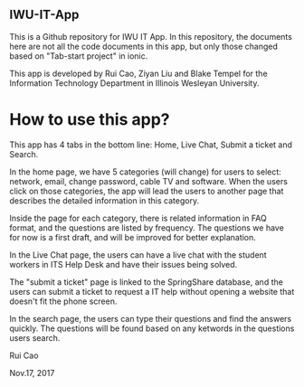 ## IWU-IT-App

This is a Github repository for IWU IT App. In this repository, the documents here are not all the code documents in this app, but only those changed based on "Tab-start project" in ionic.

This app is developed by Rui Cao, Ziyan Liu and Blake Tempel for the Information Technology Department in Illinois Wesleyan University. 

# How to use this app? 

This app has 4 tabs in the bottom line: Home, Live Chat, Submit a ticket and Search. 

In the home page, we have 5 categories (will change) for users to select: network, email, change password, cable TV and software. When the users click on those categories, the app will lead the users to another page that describes the detailed information in this category. 

Inside the page for each category, there is related information in FAQ format, and the questions are listed by frequency. The questions we have for now is a first draft, and will be improved for better explanation. 

In the Live Chat page, the users can have a live chat with the student workers in ITS Help Desk and have their issues being solved. 

The "submit a ticket" page is linked to the SpringShare database, and the users can submit a ticket to request a IT help without opening a website that doesn't fit the phone screen. 

In the search page, the users can type their questions and find the answers quickly. The questions will be found based on any ketwords in the questions users search. 


Rui Cao


Nov.17, 2017
